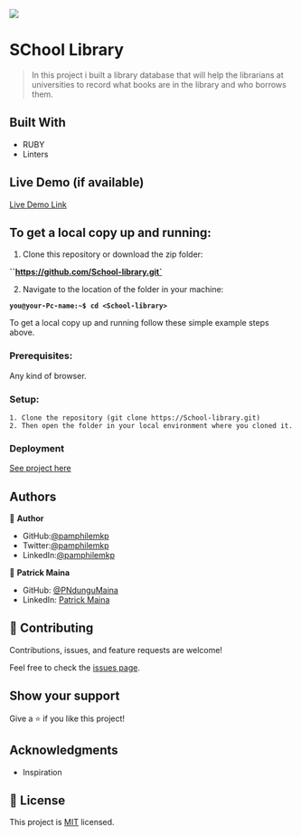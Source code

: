![](https://img.shields.io/badge/Microverse-blueviolet)

# SChool Library
> In this project i built a library database that will help the librarians at universities to record what books are in the library and who borrows them. 

## Built With

- RUBY
- Linters

## Live Demo (if available)

[Live Demo Link](https://livedemo.com)
## To get a local copy up and running:

1. Clone this repository or download the zip folder:

**``https://github.com/School-library.git`**

2. Navigate to the location of the folder in your machine:

**``you@your-Pc-name:~$ cd <School-library>``**

To get a local copy up and running follow these simple example steps above.


### Prerequisites: 
Any kind of browser. 

### Setup:
    1. Clone the repository (git clone https://School-library.git)
    2. Then open the folder in your local environment where you cloned it.

### Deployment

[See project here]()

## Authors

👤 **Author**

   - GitHub:[@pamphilemkp](https://github.com/pamphilemkp)
   - Twitter:[@pamphilemkp](https://Twitter.com/PamphileMusonda)
   - LinkedIn:[@pamphilemkp](https://www.linkedin.com/in/pamphile-musonda)
   
   👤 **Patrick Maina**

- GitHub: [@PNdunguMaina](https://github.com/PNdunguMaina)
- LinkedIn: [Patrick Maina](https://www.linkedin.com/in/pndungumaina/)

## 🤝 Contributing

Contributions, issues, and feature requests are welcome!

Feel free to check the [issues page](https://github.com/Pamphilemkp/School-library/issues).

## Show your support

Give a ⭐️ if you like this project!

## Acknowledgments
- Inspiration

## 📝 License

This project is [MIT](./MIT.md) licensed.
